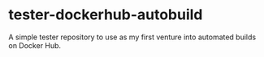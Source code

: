 # tester-dockerhub-autobuild
A simple tester repository to use as my first venture into automated builds on Docker Hub.
